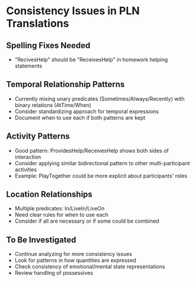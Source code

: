# Consistency Issues in PLN Translations

## Spelling Fixes Needed
- "RecivesHelp" should be "ReceivesHelp" in homework helping statements

## Temporal Relationship Patterns
- Currently mixing unary predicates (Sometimes/Always/Recently) with binary relations (AtTime/When)
- Consider standardizing approach for temporal expressions
- Document when to use each if both patterns are kept

## Activity Patterns
- Good pattern: ProvidesHelp/ReceivesHelp shows both sides of interaction
- Consider applying similar bidirectional pattern to other multi-participant activities
- Example: PlayTogether could be more explicit about participants' roles

## Location Relationships
- Multiple predicates: In/LiveIn/LiveOn
- Need clear rules for when to use each
- Consider if all are necessary or if some could be combined

## To Be Investigated
- Continue analyzing for more consistency issues
- Look for patterns in how quantities are expressed
- Check consistency of emotional/mental state representations
- Review handling of possessives
